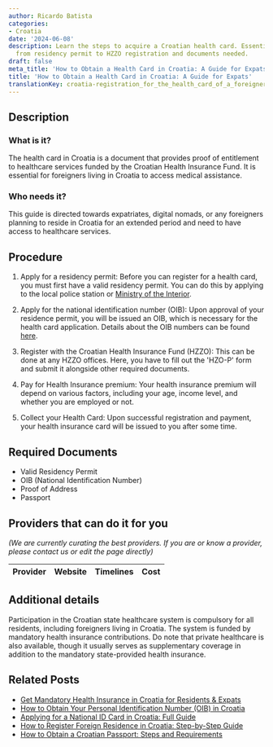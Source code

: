 ```yaml
---
author: Ricardo Batista
categories:
- Croatia
date: '2024-06-08'
description: Learn the steps to acquire a Croatian health card. Essential for expats,
  from residency permit to HZZO registration and documents needed.
draft: false
meta_title: 'How to Obtain a Health Card in Croatia: A Guide for Expats'
title: 'How to Obtain a Health Card in Croatia: A Guide for Expats'
translationKey: croatia-registration_for_the_health_card_of_a_foreigner
---
```


## Description
### What is it?
The health card in Croatia is a document that provides proof of entitlement to healthcare services funded by the Croatian Health Insurance Fund. It is essential for foreigners living in Croatia to access medical assistance.

### Who needs it?
This guide is directed towards expatriates, digital nomads, or any foreigners planning to reside in Croatia for an extended period and need to have access to healthcare services.

## Procedure
1. Apply for a residency permit: Before you can register for a health card, you must first have a valid residency permit. You can do this by applying to the local police station or [Ministry of the Interior](http://www.mup.hr/1266.aspx).

2. Apply for the national identification number (OIB): Upon approval of your residence permit, you will be issued an OIB, which is necessary for the health card application. Details about the OIB numbers can be found [here](http://www.porezna-uprava.hr/en/Pages/oib.aspx).

3. Register with the Croatian Health Insurance Fund (HZZO): This can be done at any HZZO offices. Here, you have to fill out the 'HZO-P' form and submit it alongside other required documents.

4. Pay for Health Insurance premium: Your health insurance premium will depend on various factors, including your age, income level, and whether you are employed or not.

5. Collect your Health Card: Upon successful registration and payment, your health insurance card will be issued to you after some time. 

## Required Documents
- Valid Residency Permit
- OIB (National Identification Number)
- Proof of Address
- Passport

## Providers that can do it for you

_(We are currently curating the best providers. If you are or know a provider, please contact us or edit the page directly)_

| Provider        |     Website     |     Timelines    |       Cost      |
| :-------------: | :-------------: |  :-------------: | :-------------: |

## Additional details
Participation in the Croatian state healthcare system is compulsory for all residents, including foreigners living in Croatia. The system is funded by mandatory health insurance contributions. Do note that private healthcare is also available, though it usually serves as supplementary coverage in addition to the mandatory state-provided health insurance.
## Related Posts

- [Get Mandatory Health Insurance in Croatia for Residents & Expats](https://tramitit.com/guides/croatia/obtaining_health_insurance/)
- [How to Obtain Your Personal Identification Number (OIB) in Croatia](https://tramitit.com/guides/croatia/assignment_of_personal_identification_number_oib/)
- [Applying for a National ID Card in Croatia: Full Guide](https://tramitit.com/guides/croatia/issuance_of_id_card/)
- [How to Register Foreign Residence in Croatia: Step-by-Step Guide](https://tramitit.com/guides/croatia/registration_of_foreigners_residence/)
- [How to Obtain a Croatian Passport: Steps and Requirements](https://tramitit.com/guides/croatia/issuance_of_passport/)